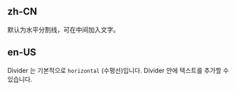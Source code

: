 ## zh-CN

默认为水平分割线，可在中间加入文字。

## en-US

Divider 는 기본적으로 `horizontal` (수평선)입니다. Divider 안에 텍스트를 추가할 수 있습니다.
